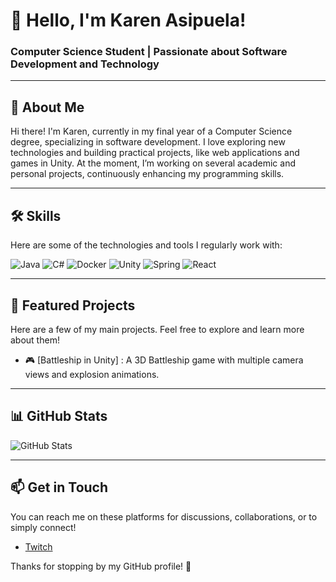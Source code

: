 # 👋 Hello, I'm Karen Asipuela!
### Computer Science Student | Passionate about Software Development and Technology

---

## 🌟 About Me
Hi there! I'm Karen, currently in my final year of a Computer Science degree, specializing in software development. I love exploring new technologies and building practical projects, like web applications and games in Unity. At the moment, I’m working on several academic and personal projects, continuously enhancing my programming skills.

---

## 🛠 Skills
Here are some of the technologies and tools I regularly work with:

![Java](https://img.shields.io/badge/Java-%23ED8B00.svg?style=for-the-badge&logo=java&logoColor=white)
![C#](https://img.shields.io/badge/C%23-%23239120.svg?style=for-the-badge&logo=c-sharp&logoColor=white)
![Docker](https://img.shields.io/badge/Docker-2496ED?style=for-the-badge&logo=docker&logoColor=white)
![Unity](https://img.shields.io/badge/Unity-%23000000.svg?style=for-the-badge&logo=unity&logoColor=white)
![Spring](https://img.shields.io/badge/Spring-%236DB33F.svg?style=for-the-badge&logo=spring&logoColor=white)
![React](https://img.shields.io/badge/React-%2320232a.svg?style=for-the-badge&logo=react&logoColor=%2361DAFB)

---

## 🌈 Featured Projects
Here are a few of my main projects. Feel free to explore and learn more about them!

- 🎮 [Battleship in Unity] : A 3D Battleship game with multiple camera views and explosion animations.

---

## 📊 GitHub Stats
![GitHub Stats](https://github-readme-stats.vercel.app/api?username=karen-asipuela-vinci&show_icons=true&theme=radical)

---

## 📫 Get in Touch
You can reach me on these platforms for discussions, collaborations, or to simply connect!

- [Twitch](https://twitch.tv/Kaeli1834)

Thanks for stopping by my GitHub profile! 🚀
